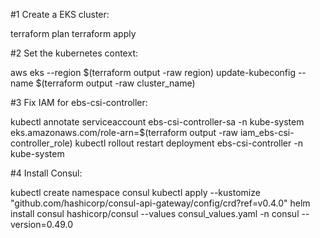 #1 Create a EKS cluster:

terraform plan
terraform apply

#2 Set the kubernetes context:

aws eks --region $(terraform output -raw region) update-kubeconfig --name $(terraform output -raw cluster_name)

#3 Fix IAM for ebs-csi-controller:

kubectl annotate serviceaccount ebs-csi-controller-sa -n kube-system eks.amazonaws.com/role-arn=$(terraform output -raw iam_ebs-csi-controller_role)
kubectl rollout restart deployment ebs-csi-controller -n kube-system

#4 Install Consul:

kubectl create namespace consul
kubectl apply --kustomize "github.com/hashicorp/consul-api-gateway/config/crd?ref=v0.4.0"
helm install consul hashicorp/consul --values consul_values.yaml -n consul  --version=0.49.0
